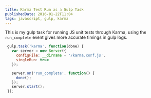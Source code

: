 ```yaml
---
title: Karma Test Run as a Gulp Task
publishedDate: 2016-01-22T11:04
tags: javascript, gulp, karma
---
```


This is my gulp task for running JS unit tests through Karma, using the `run_complete` event gives more accurate timings in gulp logs.

```js
 gulp.task('karma', function(done) {
   var server = new Server({
     configFile: __dirname + '/karma.conf.js',
     singleRun: true
   });

   server.on('run_complete', function() {
     done();
   });
   server.start();
 });
```
